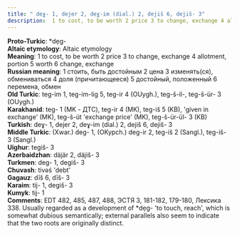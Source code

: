 ```yaml
---
title: " deɣ- 1, dejer 2, deɣ-im (dial.) 2, dejiš 6, dejiš- 3"
description:  1 to cost, to be worth 2 price 3 to change, exchange 4 allotment, portion 5 worth 6 change, exchange
---
```


<strong>Proto-Turkic</strong>:  *dẹg-<br>
<strong>Altaic etymology</strong>:  Altaic etymology<br>
<strong>Meaning</strong>:  1 to cost, to be worth 2 price 3 to change, exchange 4 allotment, portion 5 worth 6 change, exchange<br>
<strong>Russian meaning</strong>:  1 стоить, быть достойным 2 цена 3 изменять(ся), обмениваться 4 доля (причитающееся) 5 достойный, положенный 6 перемена, обмен<br>
<strong>Old Turkic</strong>:  teg-im 1, teg-im-lig 5, teg-ir 4 (OUygh.), teg-š-il-, teg-š-ür- 3 (OUygh.)<br>
<strong>Karakhanid</strong>:  teg- 1 (MK - ДТС), teg-ir 4 (MK), teg-iš 5 (KB), 'given in exchange' (MK), teg-š-üt 'exchange price' (MK), teg-š-ür-ül- 3 (KB)<br>
<strong>Turkish</strong>:  deɣ- 1, dejer 2, deɣ-im (dial.) 2, dejiš 6, dejiš- 3<br>
<strong>Middle Turkic</strong>:  (Xwar.) deg- 1, (OKypch.) deg-ir 2, teg-iš 2 (Sangl.), teg-iš- 3 (Sangl.)<br>
<strong>Uighur</strong>:  tegiš- 3<br>
<strong>Azerbaidzhan</strong>:  däjär 2, däjiš- 3<br>
<strong>Turkmen</strong>:  deg- 1, degiš- 3<br>
<strong>Chuvash</strong>:  tivǝś 'debt'<br>
<strong>Gagauz</strong>:  dīš 6, dīš- 3<br>
<strong>Karaim</strong>:  tij- 1, degiš- 3<br>
<strong>Kumyk</strong>:  tij- 1<br>
<strong>Comments</strong>:  EDT 482, 485, 487, 488, ЭСТЯ 3, 181-182, 179-180, Лексика 338. Usually regarded as a development of *dẹg- 'to touch, reach', which is somewhat dubious semantically; external parallels also seem to indicate that the two roots are originally distinct.<br>


